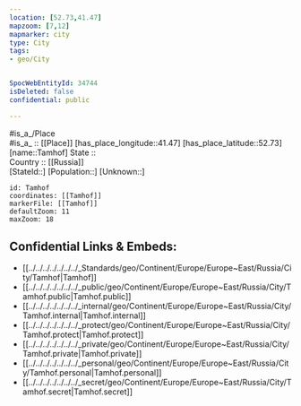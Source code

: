 ```yaml
---
location: [52.73,41.47] 
mapzoom: [7,12] 
mapmarker: city 
type: City
tags:
- geo/City


SpocWebEntityId: 34744
isDeleted: false
confidential: public

---
```

#is_a_/Place  
#is_a_ :: [[Place]] 
[has_place_longitude::41.47] 
[has_place_latitude::52.73] 
[name::Tamhof] 
State ::  
Country :: [[Russia]]  
[StateId::] 
[Population::] 
[Unknown::] 


```leaflet
id: Tamhof
coordinates: [[Tamhof]] 
markerFile: [[Tamhof]] 
defaultZoom: 11 
maxZoom: 18
```


## Confidential Links & Embeds: 
- [[../../../../../../../_Standards/geo/Continent/Europe/Europe~East/Russia/City/Tamhof|Tamhof]] 
- [[../../../../../../../_public/geo/Continent/Europe/Europe~East/Russia/City/Tamhof.public|Tamhof.public]] 
- [[../../../../../../../_internal/geo/Continent/Europe/Europe~East/Russia/City/Tamhof.internal|Tamhof.internal]] 
- [[../../../../../../../_protect/geo/Continent/Europe/Europe~East/Russia/City/Tamhof.protect|Tamhof.protect]] 
- [[../../../../../../../_private/geo/Continent/Europe/Europe~East/Russia/City/Tamhof.private|Tamhof.private]] 
- [[../../../../../../../_personal/geo/Continent/Europe/Europe~East/Russia/City/Tamhof.personal|Tamhof.personal]] 
- [[../../../../../../../_secret/geo/Continent/Europe/Europe~East/Russia/City/Tamhof.secret|Tamhof.secret]] 
